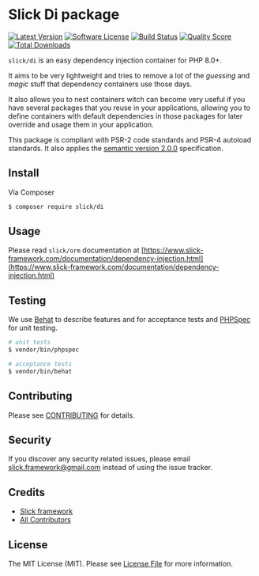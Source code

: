 # Slick Di package

[![Latest Version](https://img.shields.io/github/release/slickframework/di.svg?style=flat-square)](https://github.com/slickframework/di/releases)
[![Software License](https://img.shields.io/badge/license-MIT-brightgreen.svg?style=flat-square)](LICENSE.md)
[![Build Status](https://img.shields.io/github/actions/workflow/status/slickframework/di/continuous-integration.yml?style=flat-square)](https://github.com/slickframework/di/actions/workflows/continuous-integration.yml)
[![Quality Score](https://img.shields.io/scrutinizer/g/slickframework/di/master.svg?style=flat-square)](https://scrutinizer-ci.com/g/slickframework/di?branch=master)
[![Total Downloads](https://img.shields.io/packagist/dt/slick/di.svg?style=flat-square)](https://packagist.org/packages/slick/di)

``slick/di`` is an easy dependency injection container for PHP 8.0+.

It aims to be very lightweight and tries to remove a lot of the *guessing* and *magic*
stuff that dependency containers use those days.

It also allows you to nest containers witch can become very useful if you have several packages that you
reuse in your applications, allowing you to define containers with default
dependencies in those packages for later override and usage them in your application.

This package is compliant with PSR-2 code standards and PSR-4 autoload standards. It
also applies the [semantic version 2.0.0](http://semver.org) specification.

## Install

Via Composer

``` bash
$ composer require slick/di
```

## Usage
Please read `slick/orm` documentation at [https://www.slick-framework.com/documentation/dependency-injection.html](https://www.slick-framework.com/documentation/dependency-injection.html)


## Testing

We use [Behat](http://behat.org/en/latest/index.html) to describe features and for acceptance tests
and [PHPSpec](http://www.phpspec.net/) for unit testing.

``` bash
# unit tests
$ vendor/bin/phpspec

# acceptance tests
$ vendor/bin/behat
```

## Contributing

Please see [CONTRIBUTING](CONTRIBUTING.md) for details.

## Security

If you discover any security related issues, please email slick.framework@gmail.com instead of using the issue tracker.

## Credits

- [Slick framework](https://github.com/slickframework)
- [All Contributors](https://github.com/slickframework/di/graphs/contributors)

## License

The MIT License (MIT). Please see [License File](LICENSE) for more information.

